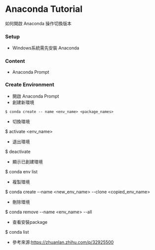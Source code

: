 # Anaconda Tutorial #

如何開啟 Anaconda 操作切換版本

### Setup ###

* Windows系統需先安裝 Anaconda

### Content ###

* Anaconda Prompt

### Create Environment ###

* 開啟 Anaconda Prompt
* 創建新環境
```
$ conda create -- name <env_name> <package_names>
```
* 切換環境

$ activate <env_name>

* 退出環境

$ deactivate

* 顯示已創建環境

$ conda env list

* 複製環境

$ conda create --name <new_env_name> --clone <copied_env_name>

* 刪除環境

$ conda remove --name <env_name> --all

* 查看安裝package

$ conda list

* 參考來源:https://zhuanlan.zhihu.com/p/32925500